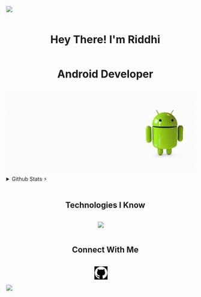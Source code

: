 <!--horizontal divider(gradiant)-->
<img src="https://user-images.githubusercontent.com/73097560/115834477-dbab4500-a447-11eb-908a-139a6edaec5c.gif">

<!--h1 without bottom border-->
<div id="user-content-toc">
  <ul align="center">
    <summary><h1 style="display: inline-block">Hey There! I'm Riddhi</h1></summary>
    <summary><h1 style="display: inline-block">Android Developer</h1></summary>
  </ul>
</div>


<!--- droid -->
<div align="center">
  <img  src="resources/droid.gif"
       alt="droid" /></a>
</div>


<!--- stats & Trophy (start) -->
<details>
  <summary>Github Stats ⚡</summary>
  <p align="center">
    <!--- stats (start) -->
  <table align="center">
  <tr border="none">
  <td width="50%" align="center">

<img  align="center"  src="https://github-readme-stats.vercel.app/api?username=Ritsii111&theme=blueberry&show_icons=true&count_private=true" />
    <br></br>
<img  title="🔥 Get streak stats for your profile at git.io/streak-stats" alt="Mark streak" src="https://github-readme-streak-stats.herokuapp.com/?user=Ritsii111&theme=blueberry&hide_border=false" /> 
  </td>
  
  <td width="50%" align="center">
  
<img  align="center"  src="https://github-readme-stats.vercel.app/api/top-langs/?username=Ritsii111&theme=blueberry&hide_border=false&no-bg=true&no-frame=true&langs_count=10"/>
    
  </td>
  </tr>
  </table>
</details>
<!--- stats (end) -->

<!--- trophy (start) -->
<!--<div align=center>
  <a href="https://github.com/ryo-ma/github-profile-trophy" title="Go to Source">
      <img align="center" width=84% src="https://github-profile-trophy.vercel.app/?username=Ritsii111&theme=radical&row=1&column=7&margin-h=15&margin-w=5&no-bg=true" alt="TROPHY" />
    </a>
</div>-->
<!--- trophy (start) -->


</p>        
<!--- stats (end) -->


<!--h1 without bottom border-->
<div id="user-content-toc">
  <ul align="center">
    <summary><h2 style="display: inline-block">Technologies I Know</h2></summary>
  </ul>
</div>
<!--tech stack icons-->
<p align="center">
  <a href="https://skillicons.dev">
    <img src="https://skillicons.dev/icons?i=androidstudio,java,js,kotlin,firebase,git,arduino,docker,github,linux,vscode&perline=14" />
  </a>
</p>


<!-- Connect with me -->
<!-- <h2 without bottom border> -->
<div id="user-content-toc">
  <ul align="center">
    <summary><h2 style="display: inline-block">Connect With Me</h2></summary>
  </ul>
</div>

<!--icons and links-->
<p align="center"> 
<a href="https://github.com/Ritsii111" target="blank"><img align="center" src="https://github.com/virensompura/Coding_Challenge/blob/main/vecteezy_github-logo-git-hub-icon-with-text-on-white-and-black_17119660.jpg" alt="github" height="35" width="35" /></a>
<!-- <a href="https://www.instagram.com/virensompura/?hl=en" target="blank"><img align="center" src="https://cdn-icons-png.flaticon.com/512/3621/3621435.png" alt="instagram" height="55" width="55" /></a> -->
<!-- <a href="https://www.linkedin.com/in/viren-sompura-609a79127" target="blank"><img align="center" src="https://cdn-icons-png.flaticon.com/512/174/174857.png" alt="linkedin" height="35" width="35" /></a> -->
<!--<a href="https://twitter.com/VirenSompura01" target="blank"><img align="center" src="https://freelogopng.com/images/all_img/1690643591twitter-x-logo-png.png" alt="twitter" height="35" width="35" /></a> -->
</p>


<!--horizontal divider(gradiant)-->
<img src="https://user-images.githubusercontent.com/73097560/115834477-dbab4500-a447-11eb-908a-139a6edaec5c.gif">
